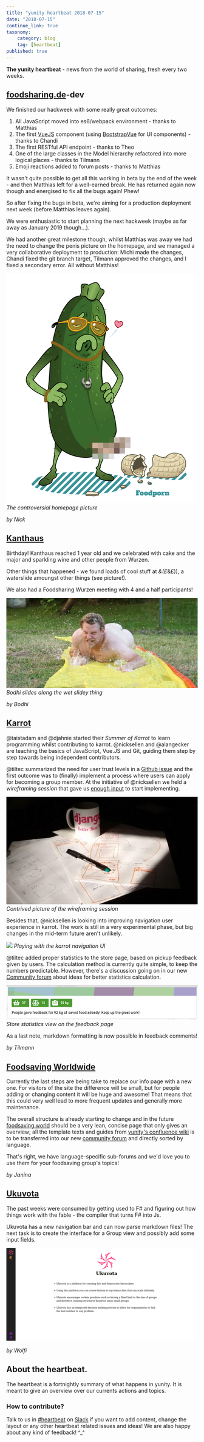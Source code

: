 ```yaml
---
title: "yunity heartbeat 2018-07-15"
date: "2018-07-15"
continue_link: true
taxonomy:
    category: blog
    tag: [heartbeat]
published: true
---
```


**The yunity heartbeat** - news from the world of sharing, fresh every two weeks.

## [foodsharing.de](https://foodsharing.de)-dev

We finished our hackweek with some really great outcomes:
1. All JavaScript moved into es6/webpack environment - thanks to Matthias
1. The first [VueJS](https://vuejs.org/) component (using [BootstrapVue](https://bootstrap-vue.js.org/) for UI components) - thanks to Chandi
1. The first RESTful API endpoint - thanks to Theo
1. One of the large classes in the Model hierarchy refactored into more logical places - thanks to Tilmann
1. Emoji reactions added to forum posts - thanks to Matthias

It wasn't quite possible to get all this working in beta by the end of the week - and then Matthias left for a well-earned break. He has returned again now though and energised to fix all the bugs again! Phew!

So after fixing the bugs in beta, we're aiming for a production deployment next week (before Matthias leaves again).

We were enthusiastic to start planning the next hackweek (maybe as far away as January 2019 though...).

We had another great milestone though, whilst Matthias was away we had the need to change the penis picture on the homepage, and we managed a very collaborative deployment to production: Michi made the changes, Chandi fixed the git branch target, Tilmann approved the changes, and I fixed a secondary error. All without Matthias!

![](pica_foodporn.png)
_The controversial homepage picture_

_by Nick_

## [Kanthaus](https://kanthaus.online)

Birthday! Kanthaus reached 1 year old and we celebrated with cake and the major and sparkling wine and other people from Wurzen.

Other things that happened - we found loads of cool stuff at *&(£*&£)), a waterslide amoungst other things (see picture!).

We also had a Foodsharing Wurzen meeting with 4 and a half participants!

![](bodhis-bum.jpg)
_Bodhi slides along the wet slidey thing_

_by Bodhi_

## [Karrot](https://karrot.world)

@taistadam and @djahnie started their *Summer of Karrot* to learn programming whilst contributing to karrot. @nicksellen and @alangecker are teaching the basics of JavaScript, Vue.JS and Git, guiding them step by step towards being independent contributors.

@tiltec summarized the need for user trust levels in a [Github issue](https://github.com/yunity/karrot-frontend/issues/1062) and the first outcome was to (finally) implement a process where users can apply for becoming a group member. At the initiative of @nicksellen we held a _wireframing session_ that gave us [enough input](https://github.com/yunity/karrot-frontend/issues/894#issuecomment-404173085) to start implementing.

![](karrot-wireframes-bright.jpg)
_Contrived picture of the wireframing session_

Besides that, @nicksellen is looking into improving navigation user experience in karrot. The work is still in a very experimental phase, but big changes in the mid-term future aren't unlikely.

![](https://user-images.githubusercontent.com/31616/41812190-7f311414-7716-11e8-8263-3d6e6dedd107.png)
_Playing with the karrot navigation UI_

@tiltec added proper statistics to the store page, based on pickup feedback given by users. The calculation method is currently quite simple, to keep the numbers predictable. However, there's a discussion going on in our new [Community forum](https://community.foodsaving.world/t/statistics-about-the-amount-of-saved-food/85) about ideas for better statistics calculation.

![](karrot-statistics.png)
_Store statistics view on the feedback page_

As a last note, markdown formatting is now possible in feedback comments!

_by Tilmann_

## [Foodsaving Worldwide](https://foodsaving.world)

Currently the last steps are being take to replace our info page with a new one. For visitors of the site the difference will be small, but for people adding or changing content it will be huge and awesome! That means that this could very well lead to more frequent updates and generally more maintenance.

The overall structure is already starting to change and in the future [foodsaving.world](https://foodsaving.world) should be a very lean, concise page that only gives an overview; all the template texts and guides from [yunity's confluence wiki]() is to be transferred into our new [community forum](https://community.foodsaving.world) and directly sorted by language.

That's right, we have language-specific sub-forums and we'd love you to use them for your foodsaving group's topics!

_by Janina_

## [Ukuvota](https://gitlab.com/yunity/ukuvota)

The past weeks were consumed by getting used to F# and figuring out how things work with the fable - the compiler that turns F# into Js.

Ukuvota has a new navigation bar and can now parse markdown files! The next task is to create the interface for a Group view and possibly add some input fields.

![](ukuvota-progress.png)

_by Wolfi_

## About the heartbeat.
The heartbeat is a fortnightly summary of what happens in yunity. It is meant to give an overview over our currents actions and topics.

### How to contribute?
Talk to us in [#heartbeat](https://yunity.slack.com/messages/heartbeat/) on [Slack](https://slackin.yunity.org) if you want to add content, change the layout or any other heartbeat related issues and ideas! We are also happy about any kind of feedback! ^\_^
